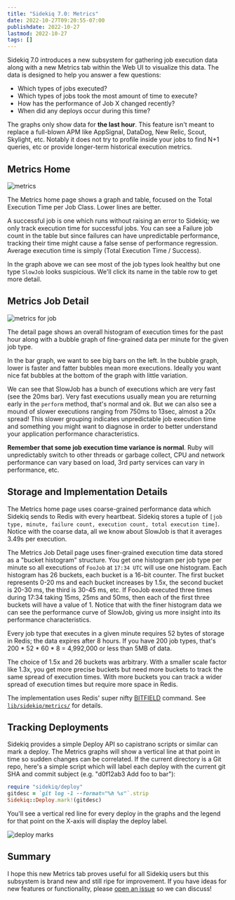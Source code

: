 ```yaml
---
title: "Sidekiq 7.0: Metrics"
date: 2022-10-27T09:20:55-07:00
publishdate: 2022-10-27
lastmod: 2022-10-27
tags: []
---
```


Sidekiq 7.0 introduces a new subsystem for gathering job execution data along with a new Metrics tab within the Web UI to visualize this data. The data is designed to help you answer a few questions:

- Which types of jobs executed?
- Which types of jobs took the most amount of time to execute?
- How has the performance of Job X changed recently?
- When did any deploys occur during this time?

The graphs only show data for **the last hour**.
This feature isn't meant to replace a full-blown APM like AppSignal, DataDog, New Relic, Scout, Skylight, etc.
Notably it does not try to profile inside your jobs to find N+1 queries, etc or provide longer-term historical execution metrics.

## Metrics Home

![metrics](https://github.com/mperham/sidekiq/raw/main/examples/metrics.png)

The Metrics home page shows a graph and table, focused on the Total Execution Time per Job Class. Lower lines are better.

A successful job is one which runs without raising an error to Sidekiq; we only track execution time for successful jobs.
You can see a Failure job count in the table but since failures can have unpredictable performance, tracking their time might cause a false sense of performance regression.
Average execution time is simply (Total Execution Time / Success).

In the graph above we can see most of the job types look healthy but one type `SlowJob` looks suspicious. We'll click its name in the table row to get more detail.

## Metrics Job Detail

![metrics for job](https://github.com/mperham/sidekiq/raw/main/examples/metrics_job.png)

The detail page shows an overall histogram of execution times for the past hour along with a bubble graph of fine-grained data per minute for the given job type.

In the bar graph, we want to see big bars on the left. In the bubble graph, lower is faster and fatter bubbles mean more executions. Ideally you want nice fat bubbles at the bottom of the graph with little variation.

We can see that SlowJob has a bunch of executions which are very fast (see the 20ms bar).
Very fast executions usually mean you are returning early in the `perform` method, that's normal and ok.
But we can also see a mound of slower executions ranging from 750ms to 13sec, almost a 20x spread!
This slower grouping indicates unpredictable job execution time and something you might want to diagnose in order to better understand your application performance characteristics.

**Remember that some job execution time variance is normal**. Ruby will unpredictably switch to other threads or garbage collect, CPU and network performance can vary based on load, 3rd party services can vary in performance, etc.

## Storage and Implementation Details

The Metrics home page uses coarse-grained performance data which Sidekiq sends to Redis with every heartbeat.
Sidekiq stores a tuple of `[job type, minute, failure count, execution count, total execution time]`. Notice with the coarse data, all we know about SlowJob is that it averages 3.49s per execution.

The Metrics Job Detail page uses finer-grained execution time data stored as a "bucket histogram" structure.
You get one histogram per job type per minute so all executions of `FooJob` at `17:34 UTC` will use one histogram.
Each histogram has 26 buckets, each bucket is a 16-bit counter.
The first bucket represents 0-20 ms and each bucket increases by 1.5x, the second bucket is 20-30 ms, the third is 30-45 ms, etc.
If FooJob executed three times during 17:34 taking 15ms, 25ms and 50ms, then each of the first three buckets will have a value of 1.
Notice that with the finer histogram data we can see the performance curve of SlowJob, giving us more insight into its performance characteristics.

Every job type that executes in a given minute requires 52 bytes of storage in Redis; the data expires after 8 hours.
If you have 200 job types, that's 200 * 52 * 60 * 8 = 4,992,000 or less than 5MB of data.

The choice of 1.5x and 26 buckets was arbitrary.
With a smaller scale factor like 1.3x, you get more precise buckets but need more buckets to track the same spread of execution times.
With more buckets you can track a wider spread of execution times but require more space in Redis.

The implementation uses Redis' super nifty [BITFIELD](https://redis.io/commands/bitfield/) command.
See [`lib/sidekiq/metrics/`](https://github.com/mperham/sidekiq) for details.

## Tracking Deployments

Sidekiq provides a simple Deploy API so capistrano scripts or similar can mark a deploy. The Metrics graphs will show a vertical line at that point in time so sudden changes can be correlated. If the current directory is a Git repo, here's a simple script which will label each deploy with the current git SHA and commit subject (e.g. "d0f12ab3 Add foo to bar"):

```ruby
require "sidekiq/deploy"
gitdesc = `git log -1 --format="%h %s"`.strip
Sidekiq::Deploy.mark!(gitdesc)
```

You'll see a vertical red line for every deploy in the graphs and the legend for that point on the X-axis will display the deploy label.

![deploy marks](https://user-images.githubusercontent.com/2911/189455943-18e898af-ee51-4b4c-9dd7-9bbc37d304bd.png)

## Summary

I hope this new Metrics tab proves useful for all Sidekiq users but this subsystem is brand new and still ripe for improvement.
If you have ideas for new features or functionality, please [open an issue](https://github.com/mperham/sidekiq/issues/new) so we can discuss!